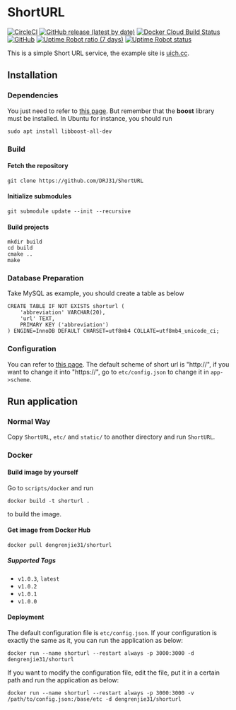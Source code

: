 # ShortURL

<a href="https://app.circleci.com/pipelines/github/DRJ31/ShortURL"><img alt="CircleCI" src="https://img.shields.io/circleci/build/github/DRJ31/ShortURL?logo=circleci"></a>
<a href="https://github.com/DRJ31/ShortURL/releases"><img alt="GitHub release (latest by date)" src="https://img.shields.io/github/v/release/DRJ31/ShortURL"></a>
<a href="https://hub.docker.com/r/dengrenjie31/shorturl"><img alt="Docker Cloud Build Status" src="https://img.shields.io/docker/cloud/build/dengrenjie31/shorturl"></a>
<a href="https://github.com/DRJ31/ShortURL"><img alt="GitHub" src="https://img.shields.io/github/license/DRJ31/ShortURL"></a>
<a href="https://uich.cc"><img alt="Uptime Robot ratio (7 days)" src="https://img.shields.io/uptimerobot/ratio/7/m787678797-d17e32f3520e4c4b32dc820a"></a>
<a href="https://uich.cc"><img alt="Uptime Robot status" src="https://img.shields.io/uptimerobot/status/m787678797-d17e32f3520e4c4b32dc820a"></a>

This is a simple Short URL service, the example site is [uich.cc](https://uich.cc). 

## Installation
### Dependencies
You just need to refer to [this page](https://github.com/an-tao/drogon/wiki/CHN-02-%E5%AE%89%E8%A3%85). But remember that the **boost** library must be installed. In Ubuntu for instance, you should run
```shell
sudo apt install libboost-all-dev
```

### Build
#### Fetch the repository
```shell
git clone https://github.com/DRJ31/ShortURL
```

#### Initialize submodules
```shell
git submodule update --init --recursive
```

#### Build projects
```shell
mkdir build
cd build
cmake ..
make
```

### Database Preparation
Take MySQL as example, you should create a table as below
```mysql
CREATE TABLE IF NOT EXISTS shorturl (
    'abbreviation' VARCHAR(20),
    'url' TEXT,
    PRIMARY KEY ('abbreviation')
) ENGINE=InnoDB DEFAULT CHARSET=utf8mb4 COLLATE=utf8mb4_unicode_ci;
```

### Configuration
You can refer to [this page](https://github.com/an-tao/drogon/wiki/CHN-10-%E9%85%8D%E7%BD%AE%E6%96%87%E4%BB%B6). The default scheme of short url is "http://", if you want to change it into "https://", go to `etc/config.json` to change it in `app->scheme`.


## Run application
### Normal Way
Copy `ShortURL`, `etc/` and `static/` to another directory and run `ShortURL`.

### Docker
#### Build image by yourself
Go to `scripts/docker` and run 
```shell
docker build -t shorturl .
``` 
to build the image.

#### Get image from Docker Hub
```shell
docker pull dengrenjie31/shorturl
```
##### Supported Tags
- `v1.0.3`, `latest`
- `v1.0.2`
- `v1.0.1`  
- `v1.0.0`


#### Deployment
The default configuration file is `etc/config.json`. If your configuration is exactly the same as it, you can run the application as below:
```shell
docker run --name shorturl --restart always -p 3000:3000 -d dengrenjie31/shorturl
```

If you want to modify the configuration file, edit the file, put it in a certain path and run the application as below:
```shell
docker run --name shorturl --restart always -p 3000:3000 -v /path/to/config.json:/base/etc -d dengrenjie31/shorturl
```
